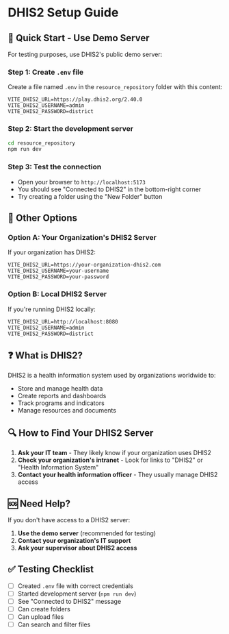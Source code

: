 # DHIS2 Setup Guide

## 🚀 **Quick Start - Use Demo Server**

For testing purposes, use DHIS2's public demo server:

### Step 1: Create `.env` file
Create a file named `.env` in the `resource_repository` folder with this content:

```env
VITE_DHIS2_URL=https://play.dhis2.org/2.40.0
VITE_DHIS2_USERNAME=admin
VITE_DHIS2_PASSWORD=district
```

### Step 2: Start the development server
```bash
cd resource_repository
npm run dev
```

### Step 3: Test the connection
- Open your browser to `http://localhost:5173`
- You should see "Connected to DHIS2" in the bottom-right corner
- Try creating a folder using the "New Folder" button

## 🔧 **Other Options**

### Option A: Your Organization's DHIS2 Server
If your organization has DHIS2:
```env
VITE_DHIS2_URL=https://your-organization-dhis2.com
VITE_DHIS2_USERNAME=your-username
VITE_DHIS2_PASSWORD=your-password
```

### Option B: Local DHIS2 Server
If you're running DHIS2 locally:
```env
VITE_DHIS2_URL=http://localhost:8080
VITE_DHIS2_USERNAME=admin
VITE_DHIS2_PASSWORD=district
```

## ❓ **What is DHIS2?**

DHIS2 is a health information system used by organizations worldwide to:
- Store and manage health data
- Create reports and dashboards
- Track programs and indicators
- Manage resources and documents

## 🔍 **How to Find Your DHIS2 Server**

1. **Ask your IT team** - They likely know if your organization uses DHIS2
2. **Check your organization's intranet** - Look for links to "DHIS2" or "Health Information System"
3. **Contact your health information officer** - They usually manage DHIS2 access

## 🆘 **Need Help?**

If you don't have access to a DHIS2 server:
1. **Use the demo server** (recommended for testing)
2. **Contact your organization's IT support**
3. **Ask your supervisor about DHIS2 access**

## ✅ **Testing Checklist**

- [ ] Created `.env` file with correct credentials
- [ ] Started development server (`npm run dev`)
- [ ] See "Connected to DHIS2" message
- [ ] Can create folders
- [ ] Can upload files
- [ ] Can search and filter files 